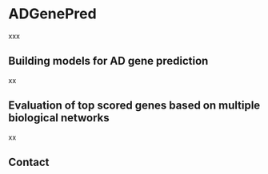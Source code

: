 # ADGenePred


xxx
## Building models for AD gene prediction

xx
## Evaluation of top scored genes based on multiple biological networks


xx
## Contact





